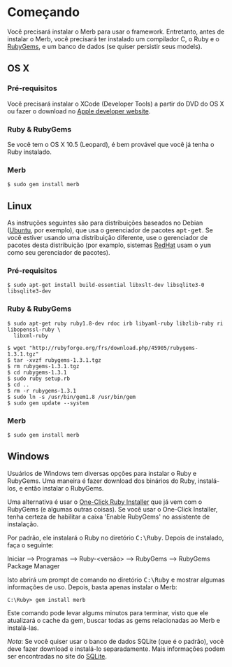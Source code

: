 # Começando
Você precisará instalar o Merb para usar o framework.
Entretanto, antes de instalar o Merb,
você precisará ter instalado um compilador C, o Ruby e o [RubyGems][],
e um banco de dados (se quiser persistir seus models).

## OS X

### Pré-requisitos
Você precisará instalar o XCode (Developer Tools) a partir do DVD do OS X
ou fazer o download no [Apple developer website][].

### Ruby & RubyGems
Se você tem o OS X 10.5 (Leopard),
é bem provável que você já tenha o Ruby instalado.

### Merb
    $ sudo gem install merb


## Linux
As instruções seguintes são para distribuições baseados no Debian ([Ubuntu][], por exemplo),
que usa o gerenciador de pacotes <tt>apt-get</tt>.
Se você estiver usando uma distribuição diferente, use o gerenciador de pacotes desta distribuição
(por examplo, sistemas [RedHat][] usam o <tt>yum</tt> como seu gerenciador de pacotes).

### Pré-requisitos

    $ sudo apt-get install build-essential libxslt-dev libsqlite3-0 libsqlite3-dev

### Ruby & RubyGems

    $ sudo apt-get ruby ruby1.8-dev rdoc irb libyaml-ruby libzlib-ruby ri libopenssl-ruby \
      libxml-ruby

    $ wget "http://rubyforge.org/frs/download.php/45905/rubygems-1.3.1.tgz"
    $ tar -xvzf rubygems-1.3.1.tgz
    $ rm rubygems-1.3.1.tgz
    $ cd rubygems-1.3.1
    $ sudo ruby setup.rb
    $ cd ..
    $ rm -r rubygems-1.3.1
    $ sudo ln -s /usr/bin/gem1.8 /usr/bin/gem
    $ sudo gem update --system


### Merb

    $ sudo gem install merb


## Windows
Usuários de Windows tem diversas opções para instalar o Ruby e RubyGems.
Uma maneira é fazer download dos binários do Ruby, instalá-los, e então instalar o RubyGems.

Uma alternativa é usar o [One-Click Ruby Installer][]
que já vem com o RubyGems (e algumas outras coisas). Se você usar
o One-Click Installer, tenha certeza de habilitar a caixa 'Enable RubyGems' no
assistente de instalação.

Por padrão, ele instalará o Ruby no diretório <tt>C:\Ruby</tt>.
Depois de instalado, faça o seguinte:

Iniciar --&gt; Programas --&gt; Ruby-&lt;versão&gt; --&gt; RubyGems --&gt; RubyGems Package Manager

Isto abrirá um prompt de comando no diretório <tt>C:\Ruby</tt> e mostrar
algumas informações de uso. Depois, basta apenas instalar o Merb:

    C:\Ruby> gem install merb

Este comando pode levar algums minutos para terminar, visto que ele atualizará o cache da gem,
buscar todas as gems relacionadas ao Merb e instalá-las.

_Nota_: Se você quiser usar o banco de dados SQLite (que é o padrão), você deve
fazer download e instalá-lo separadamente. Mais informações podem ser encontradas no
site do [SQLite][].


[Apple developer website]:  http://developer.apple.com/technology/xcode.html
[RubyGems]:                 http://www.rubygems.org/
[Ubuntu]:                   http://www.ubuntu.com/
[RedHat]:                   http://www.redhat.com/
[One-Click Ruby Installer]: http://rubyinstaller.rubyforge.org/wiki/wiki.pl
[SQLite]:                   http://www.sqlite.org/
